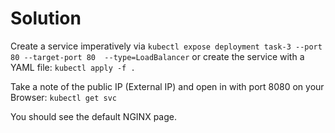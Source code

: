 # Solution

Create a service imperatively via `kubectl expose deployment task-3 --port 80 --target-port 80  --type=LoadBalancer` or create the service with a YAML file:
`kubectl apply -f .`

Take a note of the public IP (External IP) and open in with port 8080 on your Browser:
`kubectl get svc`

You should see the default NGINX page.